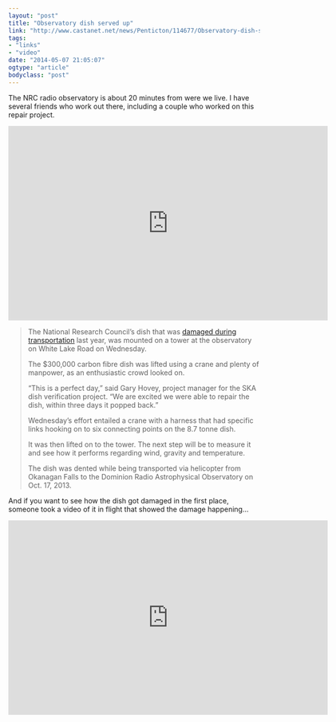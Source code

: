 ```yaml
---
layout: "post"
title: "Observatory dish served up"
link: "http://www.castanet.net/news/Penticton/114677/Observatory-dish-served-up"
tags: 
- "links"
- "video"
date: "2014-05-07 21:05:07"
ogtype: "article"
bodyclass: "post"
---
```


The NRC radio observatory is about 20 minutes from were we live. I have several friends who work out there, including a couple who worked on this repair project.

<span class="embed-youtube" style="text-align:center; display: block;"><iframe allowfullscreen="true" class="youtube-player" frameborder="0" height="390" src="http://www.youtube.com/embed/CzEesKdETCk?version=3&rel=1&fs=1&showsearch=0&showinfo=1&iv_load_policy=1&wmode=transparent" type="text/html" width="640"></iframe></span>

> The National Research Council’s dish that was [damaged during transportation](http://www.castanet.net/news/Penticton/100769/300K-telescope-damaged-in-flight) last year, was mounted on a tower at the observatory on White Lake Road on Wednesday.
> 
> The $300,000 carbon fibre dish was lifted using a crane and plenty of manpower, as an enthusiastic crowd looked on.
> 
> “This is a perfect day,” said Gary Hovey, project manager for the SKA dish verification project. “We are excited we were able to repair the dish, within three days it popped back.”
> 
> Wednesday’s effort entailed a crane with a harness that had specific links hooking on to six connecting points on the 8.7 tonne dish.
> 
> It was then lifted on to the tower. The next step will be to measure it and see how it performs regarding wind, gravity and temperature.
> 
> The dish was dented while being transported via helicopter from Okanagan Falls to the Dominion Radio Astrophysical Observatory on Oct. 17, 2013.

And if you want to see how the dish got damaged in the first place, someone took a video of it in flight that showed the damage happening…

<span class="embed-youtube" style="text-align:center; display: block;"><iframe allowfullscreen="true" class="youtube-player" frameborder="0" height="390" src="http://www.youtube.com/embed/RcRY19CyPbo?version=3&rel=1&fs=1&showsearch=0&showinfo=1&iv_load_policy=1&wmode=transparent" type="text/html" width="640"></iframe></span>